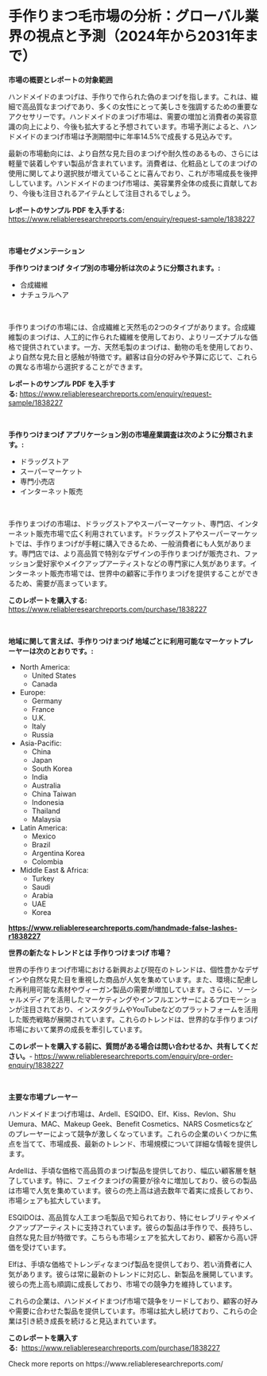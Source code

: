 <p><h1>手作りまつ毛市場の分析：グローバル業界の視点と予測（2024年から2031年まで）</h1></p><p><strong>市場の概要とレポートの対象範囲</strong></p>
<p><p>ハンドメイドのまつげは、手作りで作られた偽のまつげを指します。これは、繊細で高品質なまつげであり、多くの女性にとって美しさを強調するための重要なアクセサリーです。ハンドメイドのまつげ市場は、需要の増加と消費者の美容意識の向上により、今後も拡大すると予想されています。市場予測によると、ハンドメイドのまつげ市場は予測期間中に年率14.5%で成長する見込みです。</p><p>最新の市場動向には、より自然な見た目のまつげや耐久性のあるもの、さらには軽量で装着しやすい製品が含まれています。消費者は、化粧品としてのまつげの使用に関してより選択肢が増えていることに喜んでおり、これが市場成長を後押ししています。ハンドメイドのまつげ市場は、美容業界全体の成長に貢献しており、今後も注目されるアイテムとして注目されるでしょう。</p></p>
<p><strong>レポートのサンプル PDF を入手する:</strong> <a href="https://www.reliableresearchreports.com/enquiry/request-sample/1838227">https://www.reliableresearchreports.com/enquiry/request-sample/1838227</a></p>
<p>&nbsp;</p>
<p><strong>市場セグメンテーション</strong></p>
<p><strong>手作りつけまつげ タイプ別の市場分析は次のように分類されます。:</strong></p>
<p><ul><li>合成繊維</li><li>ナチュラルヘア</li></ul></p>
<p>&nbsp;</p>
<p><p>手作りまつげの市場には、合成繊維と天然毛の2つのタイプがあります。合成繊維製のまつげは、人工的に作られた繊維を使用しており、よりリーズナブルな価格で提供されています。一方、天然毛製のまつげは、動物の毛を使用しており、より自然な見た目と感触が特徴です。顧客は自分の好みや予算に応じて、これらの異なる市場から選択することができます。</p></p>
<p><strong>レポートのサンプル PDF を入手する:</strong>&nbsp;<a href="https://www.reliableresearchreports.com/enquiry/request-sample/1838227">https://www.reliableresearchreports.com/enquiry/request-sample/1838227</a></p>
<p>&nbsp;</p>
<p><strong> 手作りつけまつげ アプリケーション別の市場産業調査は次のように分類されます。:</strong></p>
<p><ul><li>ドラッグストア</li><li>スーパーマーケット</li><li>専門小売店</li><li>インターネット販売</li></ul></p>
<p>&nbsp;</p>
<p><p>手作りまつげの市場は、ドラッグストアやスーパーマーケット、専門店、インターネット販売市場で広く利用されています。ドラッグストアやスーパーマーケットでは、手作りまつげが手軽に購入できるため、一般消費者にも人気があります。専門店では、より高品質で特別なデザインの手作りまつげが販売され、ファッション愛好家やメイクアップアーティストなどの専門家に人気があります。インターネット販売市場では、世界中の顧客に手作りまつげを提供することができるため、需要が高まっています。</p></p>
<p><strong>このレポートを購入する:</strong>&nbsp; <a href="https://www.reliableresearchreports.com/purchase/1838227">https://www.reliableresearchreports.com/purchase/1838227</a></p>
<p>&nbsp;</p>
<p><strong>地域に関して言えば、手作りつけまつげ 地域ごとに利用可能なマーケットプレーヤーは次のとおりです。:</strong></p>
<p><ul>
    <li>
        North America:
        <ul>
            <li>United States</li>
            <li>Canada</li>
        </ul>
    </li>
    <li>
        Europe:
        <ul>
            <li>Germany</li>
            <li>France</li>
            <li>U.K.</li>
            <li>Italy</li>
            <li>Russia</li>
        </ul>
    </li>
    <li>
        Asia-Pacific:
        <ul>
            <li>China</li>
            <li>Japan</li>
            <li>South Korea</li>
            <li>India</li>
            <li>Australia</li>
            <li>China Taiwan</li>
            <li>Indonesia</li>
            <li>Thailand</li>
            <li>Malaysia</li>
        </ul>
    </li>
    <li>
        Latin America:
        <ul>
            <li>Mexico</li>
            <li>Brazil</li>
            <li>Argentina Korea</li>
            <li>Colombia</li>
        </ul>
    </li>
    <li>
        Middle East & Africa:
        <ul>
            <li>Turkey</li>
            <li>Saudi</li>
            <li>Arabia</li>
            <li>UAE</li>
            <li>Korea</li>
        </ul>
    </li>
    </ul></p>
<p><strong><a href="https://www.reliableresearchreports.com/handmade-false-lashes-r1838227">https://www.reliableresearchreports.com/handmade-false-lashes-r1838227</a></strong>&nbsp;</p>
<p><strong>世界の新たなトレンドとは 手作りつけまつげ 市場？</strong></p>
<p><p>世界の手作りまつげ市場における新興および現在のトレンドは、個性豊かなデザインや自然な見た目を重視した商品が人気を集めています。また、環境に配慮した再利用可能な素材やヴィーガン製品の需要が増加しています。さらに、ソーシャルメディアを活用したマーケティングやインフルエンサーによるプロモーションが注目されており、インスタグラムやYouTubeなどのプラットフォームを活用した販売戦略が展開されています。これらのトレンドは、世界的な手作りまつげ市場において業界の成長を牽引しています。</p></p>
<p><strong>このレポートを購入する前に、質問がある場合は問い合わせるか、共有してください。</strong>- <a href="https://www.reliableresearchreports.com/enquiry/pre-order-enquiry/1838227">https://www.reliableresearchreports.com/enquiry/pre-order-enquiry/1838227</a></p>
<p>&nbsp;</p>
<p><strong>主要な市場プレーヤー</strong></p>
<p><p>ハンドメイドまつげ市場は、Ardell、ESQIDO、Elf、Kiss、Revlon、Shu Uemura、MAC、Makeup Geek、Benefit Cosmetics、NARS Cosmeticsなどのプレーヤーによって競争が激しくなっています。これらの企業のいくつかに焦点を当てて、市場成長、最新のトレンド、市場規模について詳細な情報を提供します。</p><p>Ardellは、手頃な価格で高品質のまつげ製品を提供しており、幅広い顧客層を魅了しています。特に、フェイクまつげの需要が徐々に増加しており、彼らの製品は市場で人気を集めています。彼らの売上高は過去数年で着実に成長しており、市場シェアも拡大しています。</p><p>ESQIDOは、高品質な人工まつ毛製品で知られており、特にセレブリティやメイクアップアーティストに支持されています。彼らの製品は手作りで、長持ちし、自然な見た目が特徴です。こちらも市場シェアを拡大しており、顧客から高い評価を受けています。</p><p>Elfは、手頃な価格でトレンディなまつげ製品を提供しており、若い消費者に人気があります。彼らは常に最新のトレンドに対応し、新製品を展開しています。彼らの売上高も順調に成長しており、市場での競争力を維持しています。</p><p>これらの企業は、ハンドメイドまつげ市場で競争をリードしており、顧客の好みや需要に合わせた製品を提供しています。市場は拡大し続けており、これらの企業は引き続き成長を続けると見込まれています。</p></p>
<p><strong>このレポートを購入する:</strong>&nbsp;&nbsp;<a href="https://www.reliableresearchreports.com/purchase/1838227">https://www.reliableresearchreports.com/purchase/1838227</a></p>
<p>Check more reports on https://www.reliableresearchreports.com/</p>